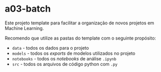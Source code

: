 # a03-batch

Este projeto template para facilitar a organização de novos projetos em Machine Learning.

Recomendo que utilize as pastas do template com o seguinte propósito:

- `data` - todos os dados para o projeto
- `models` - todos os *exports* de modelos utilizados no projeto
- `notebooks` - todos os *notebooks* de análise `.ipynb`
- `src` - todos os arquivos de código python com `.py`



